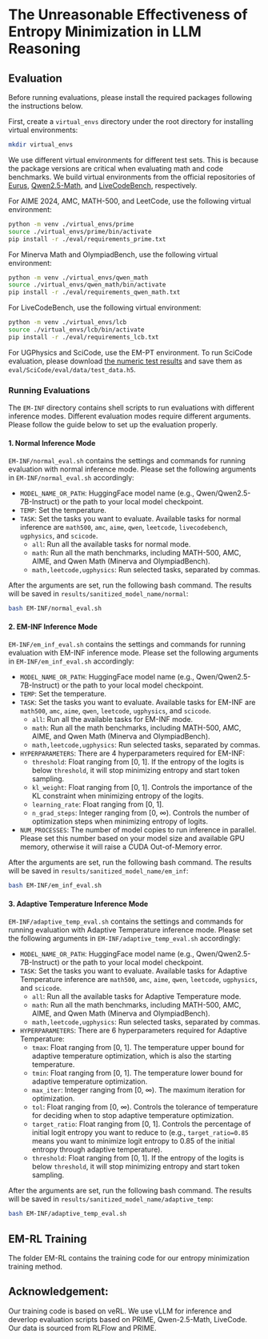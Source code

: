 # The Unreasonable Effectiveness of Entropy Minimization in LLM Reasoning

## Evaluation

Before running evaluations, please install the required packages following the instructions below.

First, create a `virtual_envs` directory under the root directory for installing virtual environments:

```bash
mkdir virtual_envs
```

We use different virtual environments for different test sets. This is because the package versions are critical when evaluating math and code benchmarks. We build virtual environments from the official repositories of [Eurus](https://github.com/OpenBMB/Eurus), [Qwen2.5-Math](https://github.com/QwenLM/Qwen2.5-Math), and [LiveCodeBench](https://github.com/LiveCodeBench/LiveCodeBench), respectively.

For AIME 2024, AMC, MATH-500, and LeetCode, use the following virtual environment:

```bash
python -m venv ./virtual_envs/prime
source ./virtual_envs/prime/bin/activate
pip install -r ./eval/requirements_prime.txt
```

For Minerva Math and OlympiadBench, use the following virtual environment:

```bash
python -m venv ./virtual_envs/qwen_math
source ./virtual_envs/qwen_math/bin/activate
pip install -r ./eval/requirements_qwen_math.txt
```

For LiveCodeBench, use the following virtual environment:

```bash
python -m venv ./virtual_envs/lcb
source ./virtual_envs/lcb/bin/activate
pip install -r ./eval/requirements_lcb.txt
```

For UGPhysics and SciCode, use the EM-PT environment. To run SciCode evaluation, please download [the numeric test results](https://drive.google.com/drive/folders/1W5GZW6_bdiDAiipuFMqdUhvUaHIj6-pR) and save them as `eval/SciCode/eval/data/test_data.h5`.

### Running Evaluations

The `EM-INF` directory contains shell scripts to run evaluations with different inference modes. Different evaluation modes require different arguments. Please follow the guide below to set up the evaluation properly.

#### 1. Normal Inference Mode

`EM-INF/normal_eval.sh` contains the settings and commands for running evaluation with normal inference mode. Please set the following arguments in `EM-INF/normal_eval.sh` accordingly:

- `MODEL_NAME_OR_PATH`: HuggingFace model name (e.g., Qwen/Qwen2.5-7B-Instruct) or the path to your local model checkpoint.
- `TEMP`: Set the temperature.
- `TASK`: Set the tasks you want to evaluate. Available tasks for normal inference are `math500`, `amc`, `aime`, `qwen`, `leetcode`, `livecodebench`, `ugphysics`, and `scicode`.
  - `all`: Run all the available tasks for normal mode.
  - `math`: Run all the math benchmarks, including MATH-500, AMC, AIME, and Qwen Math (Minerva and OlympiadBench).
  - `math,leetcode,ugphysics`: Run selected tasks, separated by commas.

After the arguments are set, run the following bash command. The results will be saved in `results/sanitized_model_name/normal`:

```bash
bash EM-INF/normal_eval.sh
```

#### 2. EM-INF Inference Mode

`EM-INF/em_inf_eval.sh` contains the settings and commands for running evaluation with EM-INF inference mode. Please set the following arguments in `EM-INF/em_inf_eval.sh` accordingly:

- `MODEL_NAME_OR_PATH`: HuggingFace model name (e.g., Qwen/Qwen2.5-7B-Instruct) or the path to your local model checkpoint.
- `TEMP`: Set the temperature.
- `TASK`: Set the tasks you want to evaluate. Available tasks for EM-INF are `math500`, `amc`, `aime`, `qwen`, `leetcode`, `ugphysics`, and `scicode`.
  - `all`: Run all the available tasks for EM-INF mode.
  - `math`: Run all the math benchmarks, including MATH-500, AMC, AIME, and Qwen Math (Minerva and OlympiadBench).
  - `math,leetcode,ugphysics`: Run selected tasks, separated by commas.
- `HYPERPARAMETERS`: There are 4 hyperparameters required for EM-INF:
  - `threshold`: Float ranging from [0, 1]. If the entropy of the logits is below `threshold`, it will stop minimizing entropy and start token sampling.
  - `kl_weight`: Float ranging from [0, 1]. Controls the importance of the KL constraint when minimizing entropy of the logits.
  - `learning_rate`: Float ranging from [0, 1].
  - `n_grad_steps`: Integer ranging from [0, ∞). Controls the number of optimization steps when minimizing entropy of logits.
- `NUM_PROCESSES`: The number of model copies to run inference in parallel. Please set this number based on your model size and available GPU memory, otherwise it will raise a CUDA Out-of-Memory error.

After the arguments are set, run the following bash command. The results will be saved in `results/sanitized_model_name/em_inf`:

```bash
bash EM-INF/em_inf_eval.sh
```

#### 3. Adaptive Temperature Inference Mode

`EM-INF/adaptive_temp_eval.sh` contains the settings and commands for running evaluation with Adaptive Temperature inference mode. Please set the following arguments in `EM-INF/adaptive_temp_eval.sh` accordingly:

- `MODEL_NAME_OR_PATH`: HuggingFace model name (e.g., Qwen/Qwen2.5-7B-Instruct) or the path to your local model checkpoint.
- `TASK`: Set the tasks you want to evaluate. Available tasks for Adaptive Temperature inference are `math500`, `amc`, `aime`, `qwen`, `leetcode`, `ugphysics`, and `scicode`.
  - `all`: Run all the available tasks for Adaptive Temperature mode.
  - `math`: Run all the math benchmarks, including MATH-500, AMC, AIME, and Qwen Math (Minerva and OlympiadBench).
  - `math,leetcode,ugphysics`: Run selected tasks, separated by commas.
- `HYPERPARAMETERS`: There are 6 hyperparameters required for Adaptive Temperature:
  - `tmax`: Float ranging from [0, 1]. The temperature upper bound for adaptive temperature optimization, which is also the starting temperature.
  - `tmin`: Float ranging from [0, 1]. The temperature lower bound for adaptive temperature optimization.
  - `max_iter`: Integer ranging from [0, ∞). The maximum iteration for optimization.
  - `tol`: Float ranging from [0, ∞). Controls the tolerance of temperature for deciding when to stop adaptive temperature optimization.
  - `target_ratio`: Float ranging from [0, 1]. Controls the percentage of initial logit entropy you want to reduce to (e.g., `target_ratio=0.85` means you want to minimize logit entropy to 0.85 of the initial entropy through adaptive temperature).
  - `threshold`: Float ranging from [0, 1]. If the entropy of the logits is below `threshold`, it will stop minimizing entropy and start token sampling.

After the arguments are set, run the following bash command. The results will be saved in `results/sanitized_model_name/adaptive_temp`:

```bash
bash EM-INF/adaptive_temp_eval.sh
```
## EM-RL Training
The folder EM-RL contains the training code for our entropy minimization training method. 

## Acknowledgement: 

Our training code is based on veRL. We use vLLM for inference and deverlop evaluation scripts based on PRIME, Qwen-2.5-Math, LiveCode. Our data is sourced from RLFlow and PRIME. 


